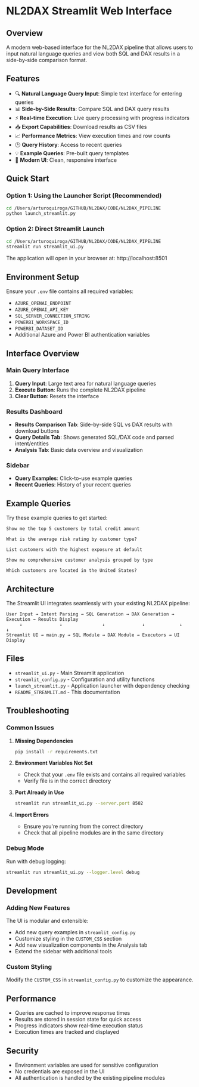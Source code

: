 # NL2DAX Streamlit Web Interface

## Overview

A modern web-based interface for the NL2DAX pipeline that allows users to input natural language queries and view both SQL and DAX results in a side-by-side comparison format.

## Features

- 🔍 **Natural Language Query Input**: Simple text interface for entering queries
- 📊 **Side-by-Side Results**: Compare SQL and DAX query results 
- ⚡ **Real-time Execution**: Live query processing with progress indicators
- 📥 **Export Capabilities**: Download results as CSV files
- 📈 **Performance Metrics**: View execution times and row counts
- 🕒 **Query History**: Access to recent queries
- 💡 **Example Queries**: Pre-built query templates
- 🎨 **Modern UI**: Clean, responsive interface

## Quick Start

### Option 1: Using the Launcher Script (Recommended)
```bash
cd /Users/arturoquiroga/GITHUB/NL2DAX/CODE/NL2DAX_PIPELINE
python launch_streamlit.py
```

### Option 2: Direct Streamlit Launch
```bash
cd /Users/arturoquiroga/GITHUB/NL2DAX/CODE/NL2DAX_PIPELINE
streamlit run streamlit_ui.py
```

The application will open in your browser at: http://localhost:8501

## Environment Setup

Ensure your `.env` file contains all required variables:
- `AZURE_OPENAI_ENDPOINT`
- `AZURE_OPENAI_API_KEY`
- `SQL_SERVER_CONNECTION_STRING`
- `POWERBI_WORKSPACE_ID`
- `POWERBI_DATASET_ID`
- Additional Azure and Power BI authentication variables

## Interface Overview

### Main Query Interface
1. **Query Input**: Large text area for natural language queries
2. **Execute Button**: Runs the complete NL2DAX pipeline
3. **Clear Button**: Resets the interface

### Results Dashboard
- **Results Comparison Tab**: Side-by-side SQL vs DAX results with download buttons
- **Query Details Tab**: Shows generated SQL/DAX code and parsed intent/entities
- **Analysis Tab**: Basic data overview and visualization

### Sidebar
- **Query Examples**: Click-to-use example queries
- **Recent Queries**: History of your recent queries

## Example Queries

Try these example queries to get started:

```
Show me the top 5 customers by total credit amount
```

```
What is the average risk rating by customer type?
```

```
List customers with the highest exposure at default
```

```
Show me comprehensive customer analysis grouped by type
```

```
Which customers are located in the United States?
```

## Architecture

The Streamlit UI integrates seamlessly with your existing NL2DAX pipeline:

```
User Input → Intent Parsing → SQL Generation → DAX Generation → Execution → Results Display
     ↓              ↓               ↓              ↓             ↓            ↓
Streamlit UI → main.py → SQL Module → DAX Module → Executors → UI Display
```

## Files

- `streamlit_ui.py` - Main Streamlit application
- `streamlit_config.py` - Configuration and utility functions
- `launch_streamlit.py` - Application launcher with dependency checking
- `README_STREAMLIT.md` - This documentation

## Troubleshooting

### Common Issues

1. **Missing Dependencies**
   ```bash
   pip install -r requirements.txt
   ```

2. **Environment Variables Not Set**
   - Check that your `.env` file exists and contains all required variables
   - Verify file is in the correct directory

3. **Port Already in Use**
   ```bash
   streamlit run streamlit_ui.py --server.port 8502
   ```

4. **Import Errors**
   - Ensure you're running from the correct directory
   - Check that all pipeline modules are in the same directory

### Debug Mode

Run with debug logging:
```bash
streamlit run streamlit_ui.py --logger.level debug
```

## Development

### Adding New Features

The UI is modular and extensible:

- Add new query examples in `streamlit_config.py`
- Customize styling in the `CUSTOM_CSS` section
- Add new visualization components in the Analysis tab
- Extend the sidebar with additional tools

### Custom Styling

Modify the `CUSTOM_CSS` in `streamlit_config.py` to customize the appearance.

## Performance

- Queries are cached to improve response times
- Results are stored in session state for quick access
- Progress indicators show real-time execution status
- Execution times are tracked and displayed

## Security

- Environment variables are used for sensitive configuration
- No credentials are exposed in the UI
- All authentication is handled by the existing pipeline modules
